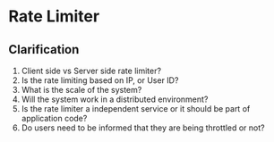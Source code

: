 # Rate Limiter


## Clarification
1. Client side vs Server side rate limiter?
2. Is the rate limiting based on IP, or User ID?
3. What is the scale of the system?
4. Will the system work in a distributed environment?
5. Is the rate limiter a independent service or it should be part of application code?
6. Do users need to be informed that they are being throttled or not?

